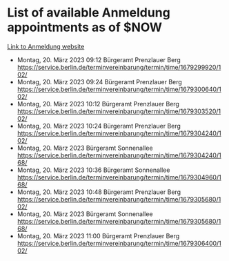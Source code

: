 # List of available Anmeldung appointments as of $NOW
[Link to Anmeldung website](https://service.berlin.de/terminvereinbarung/termin/tag.php?termin=1&anliegen[]=120686&dienstleisterlist=122210,122217,327316,122219,327312,122227,327314,122231,327346,122243,327348,122254,122252,329742,122260,329745,122262,329748,122271,327278,122273,327274,122277,327276,330436,122280,327294,122282,327290,122284,327292,122291,327270,122285,327266,122286,327264,122296,327268,150230,329760,122297,327286,122294,327284,122312,329763,122314,329775,122304,327330,122311,327334,122309,327332,317869,122281,327352,122279,329772,122283,122276,327324,122274,327326,122267,329766,122246,327318,122251,327320,122257,327322,122208,327298,122226,327300&herkunft=http%3A%2F%2Fservice.berlin.de%2Fdienstleistung%2F120686%2F)
- Montag, 20. März 2023 09:12 Bürgeramt Prenzlauer Berg https://service.berlin.de/terminvereinbarung/termin/time/1679299920/102/
- Montag, 20. März 2023 09:24 Bürgeramt Prenzlauer Berg https://service.berlin.de/terminvereinbarung/termin/time/1679300640/102/
- Montag, 20. März 2023 10:12 Bürgeramt Prenzlauer Berg https://service.berlin.de/terminvereinbarung/termin/time/1679303520/102/
- Montag, 20. März 2023 10:24 Bürgeramt Prenzlauer Berg https://service.berlin.de/terminvereinbarung/termin/time/1679304240/102/
- Montag, 20. März 2023  Bürgeramt Sonnenallee https://service.berlin.de/terminvereinbarung/termin/time/1679304240/168/
- Montag, 20. März 2023 10:36 Bürgeramt Sonnenallee https://service.berlin.de/terminvereinbarung/termin/time/1679304960/168/
- Montag, 20. März 2023 10:48 Bürgeramt Prenzlauer Berg https://service.berlin.de/terminvereinbarung/termin/time/1679305680/102/
- Montag, 20. März 2023  Bürgeramt Sonnenallee https://service.berlin.de/terminvereinbarung/termin/time/1679305680/168/
- Montag, 20. März 2023 11:00 Bürgeramt Prenzlauer Berg https://service.berlin.de/terminvereinbarung/termin/time/1679306400/102/
